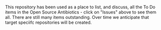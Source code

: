 
This repository has been used as a place to list, and discuss, all the To Do items in the Open Source Antibiotics - click on "Issues" above to see them all. There are still many items outstanding. Over time we anticipate that target speciifc repositories will be created.
